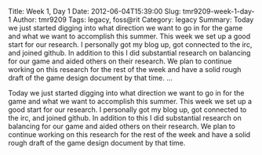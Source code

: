 Title: Week 1, Day 1
Date: 2012-06-04T15:39:00
Slug: tmr9209-week-1-day-1
Author: tmr9209
Tags: legacy, foss@rit
Category: legacy
Summary: Today we just started digging into what direction we want to go in for the game and what we want to accomplish this summer. This week we set up a good start for our research. I personally got my blog up, got connected to the irc, and joined github. In addition to this I did substantial research on balancing for our game and aided others on their research. We plan to continue working on this research for the rest of the week and have a solid rough draft of the game design document by that time.   ... 

Today we just started digging into what direction we want to go in for the
game and what we want to accomplish this summer. This week we set up a good
start for our research. I personally got my blog up, got connected to the irc,
and joined github. In addition to this I did substantial research on balancing
for our game and aided others on their research. We plan to continue working
on this research for the rest of the week and have a solid rough draft of the
game design document by that time.

